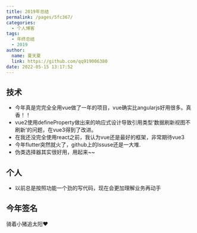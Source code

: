 ```yaml
---
title: 2019年总结
permalink: /pages/5fc367/
categories: 
  - 个人博客
tags: 
  - 年终总结
  - 2019
author: 
  name: 夏天夏
  link: https://github.com/qq919006380
date: 2022-05-15 13:17:52
---
```

## 技术

- 今年真是完完全全用vue做了一年的项目，vue确实比angularjs好用很多。真香！！
- vue2使用defineProperty做出来的响应式设计导致引用类型‘数据刷新视图不刷新’的问题，在vue3得到了改进。
- 在我还没完全使用react之前，我认为vue还是最好的框架，非常期待vue3
- 今年flutter突然就火了，github上的Issuse还是一大堆.
- 伪类选择器其实很好用，用起来~~

## 个人

- 以前总是按照功能一个劲的写代码，现在会更加理解业务再动手


## 今年签名
骑着小猪追太阳❤
